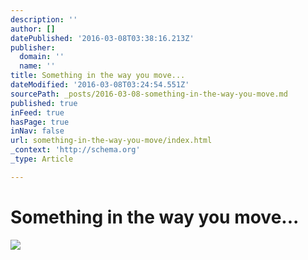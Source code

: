 ```yaml
---
description: ''
author: []
datePublished: '2016-03-08T03:38:16.213Z'
publisher:
  domain: ''
  name: ''
title: Something in the way you move...
dateModified: '2016-03-08T03:24:54.551Z'
sourcePath: _posts/2016-03-08-something-in-the-way-you-move.md
published: true
inFeed: true
hasPage: true
inNav: false
url: something-in-the-way-you-move/index.html
_context: 'http://schema.org'
_type: Article

---
```

# Something in the way you move...
![](https://the-grid-user-content.s3-us-west-2.amazonaws.com/0a70838e-d64f-4174-a998-571262692f8c.png)